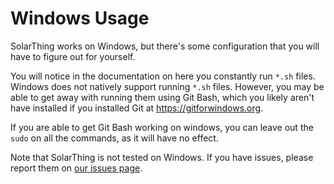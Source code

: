 # Windows Usage
SolarThing works on Windows, but there's some configuration that you will have to figure out
for yourself.

You will notice in the documentation on here you constantly run `*.sh` files. Windows does not natively support
running `*.sh` files. However, you may be able to get away with running them using Git Bash, which
you likely aren't have installed if you installed Git at https://gitforwindows.org.

If you are able to get Git Bash working on windows, you can leave out the `sudo` on all the commands, as it will have no effect.

Note that SolarThing is not tested on Windows. If you have issues, please report them on [our issues page](https://github.com/wildmountainfarms/solarthing/issues).
